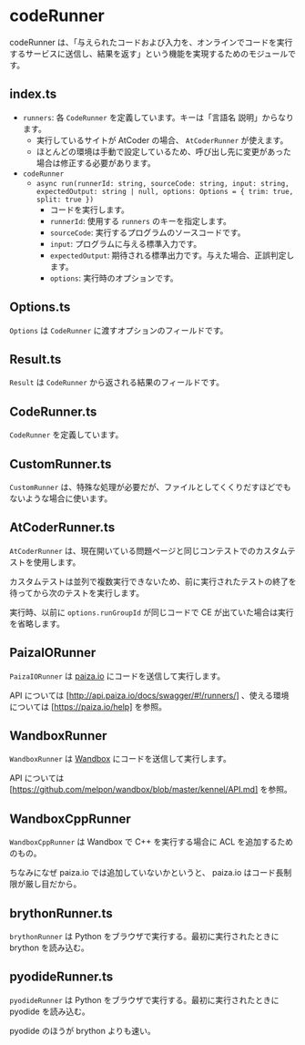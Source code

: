 # codeRunner

codeRunner は、「与えられたコードおよび入力を、オンラインでコードを実行するサービスに送信し、結果を返す」という機能を実現するためのモジュールです。

## index.ts

- `runners`: 各 `CodeRunner` を定義しています。キーは「言語名 説明」からなります。
  - 実行しているサイトが AtCoder の場合、 `AtCoderRunner` が使えます。
  - ほとんどの環境は手動で設定しているため、呼び出し先に変更があった場合は修正する必要があります。
- `codeRunner`
  - `async run(runnerId: string, sourceCode: string, input: string, expectedOutput: string | null, options: Options = { trim: true, split: true })`
    - コードを実行します。
    - `runnerId`: 使用する `runners` のキーを指定します。
    - `sourceCode`: 実行するプログラムのソースコードです。
    - `input`: プログラムに与える標準入力です。
    - `expectedOutput`: 期待される標準出力です。与えた場合、正誤判定します。
    - `options`: 実行時のオプションです。

## Options.ts

`Options` は `CodeRunner` に渡すオプションのフィールドです。

## Result.ts

`Result` は `CodeRunner` から返される結果のフィールドです。

## CodeRunner.ts

`CodeRunner` を定義しています。

## CustomRunner.ts

`CustomRunner` は、特殊な処理が必要だが、ファイルとしてくくりだすほどでもないような場合に使います。

## AtCoderRunner.ts

`AtCoderRunner` は、現在開いている問題ページと同じコンテストでのカスタムテストを使用します。

カスタムテストは並列で複数実行できないため、前に実行されたテストの終了を待ってから次のテストを実行します。

実行時、以前に `options.runGroupId` が同じコードで CE が出ていた場合は実行を省略します。

## PaizaIORunner

`PaizaIORunner` は [paiza.io](https://paiza.io/) にコードを送信して実行します。

API については [http://api.paiza.io/docs/swagger/#!/runners/] 、使える環境については [https://paiza.io/help] を参照。

## WandboxRunner

`WandboxRunner` は [Wandbox](https://wandbox.org/) にコードを送信して実行します。

API については [https://github.com/melpon/wandbox/blob/master/kennel/API.md] を参照。

## WandboxCppRunner

`WandboxCppRunner` は Wandbox で C++ を実行する場合に ACL を追加するためのもの。

ちなみになぜ paiza.io では追加していないかというと、 paiza.io はコード長制限が厳し目だから。

## brythonRunner.ts

`brythonRunner` は Python をブラウザで実行する。最初に実行されたときに brython を読み込む。

## pyodideRunner.ts

`pyodideRunner` は Python をブラウザで実行する。最初に実行されたときに pyodide を読み込む。

pyodide のほうが brython よりも速い。
